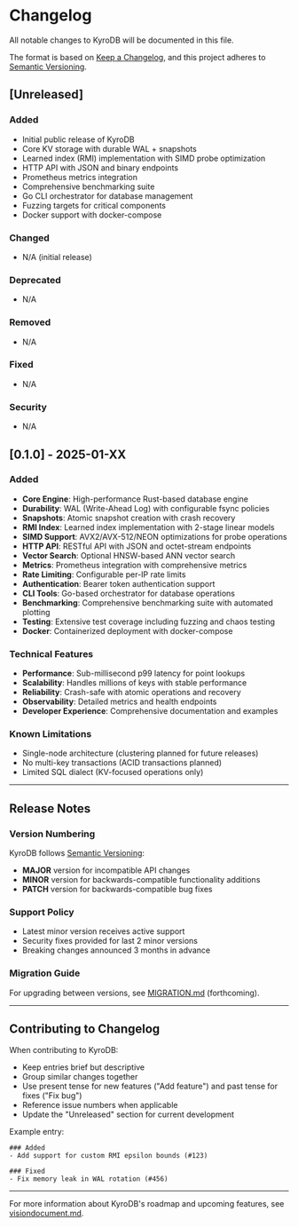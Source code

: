 # Changelog

All notable changes to KyroDB will be documented in this file.

The format is based on [Keep a Changelog](https://keepachangelog.com/en/1.0.0/),
and this project adheres to [Semantic Versioning](https://semver.org/spec/v2.0.0.html).

## [Unreleased]

### Added
- Initial public release of KyroDB
- Core KV storage with durable WAL + snapshots
- Learned index (RMI) implementation with SIMD probe optimization
- HTTP API with JSON and binary endpoints
- Prometheus metrics integration
- Comprehensive benchmarking suite
- Go CLI orchestrator for database management
- Fuzzing targets for critical components
- Docker support with docker-compose

### Changed
- N/A (initial release)

### Deprecated
- N/A

### Removed
- N/A

### Fixed
- N/A

### Security
- N/A

## [0.1.0] - 2025-01-XX

### Added
- **Core Engine**: High-performance Rust-based database engine
- **Durability**: WAL (Write-Ahead Log) with configurable fsync policies
- **Snapshots**: Atomic snapshot creation with crash recovery
- **RMI Index**: Learned index implementation with 2-stage linear models
- **SIMD Support**: AVX2/AVX-512/NEON optimizations for probe operations
- **HTTP API**: RESTful API with JSON and octet-stream endpoints
- **Vector Search**: Optional HNSW-based ANN vector search
- **Metrics**: Prometheus integration with comprehensive metrics
- **Rate Limiting**: Configurable per-IP rate limits
- **Authentication**: Bearer token authentication support
- **CLI Tools**: Go-based orchestrator for database operations
- **Benchmarking**: Comprehensive benchmarking suite with automated plotting
- **Testing**: Extensive test coverage including fuzzing and chaos testing
- **Docker**: Containerized deployment with docker-compose

### Technical Features
- **Performance**: Sub-millisecond p99 latency for point lookups
- **Scalability**: Handles millions of keys with stable performance
- **Reliability**: Crash-safe with atomic operations and recovery
- **Observability**: Detailed metrics and health endpoints
- **Developer Experience**: Comprehensive documentation and examples

### Known Limitations
- Single-node architecture (clustering planned for future releases)
- No multi-key transactions (ACID transactions planned)
- Limited SQL dialect (KV-focused operations only)

---

## Release Notes

### Version Numbering
KyroDB follows [Semantic Versioning](https://semver.org/):
- **MAJOR** version for incompatible API changes
- **MINOR** version for backwards-compatible functionality additions
- **PATCH** version for backwards-compatible bug fixes

### Support Policy
- Latest minor version receives active support
- Security fixes provided for last 2 minor versions
- Breaking changes announced 3 months in advance

### Migration Guide
For upgrading between versions, see [MIGRATION.md](MIGRATION.md) (forthcoming).

---

## Contributing to Changelog

When contributing to KyroDB:
- Keep entries brief but descriptive
- Group similar changes together
- Use present tense for new features ("Add feature") and past tense for fixes ("Fix bug")
- Reference issue numbers when applicable
- Update the "Unreleased" section for current development

Example entry:
```
### Added
- Add support for custom RMI epsilon bounds (#123)

### Fixed
- Fix memory leak in WAL rotation (#456)
```

---

For more information about KyroDB's roadmap and upcoming features, see [visiondocument.md](visiondocument.md).
